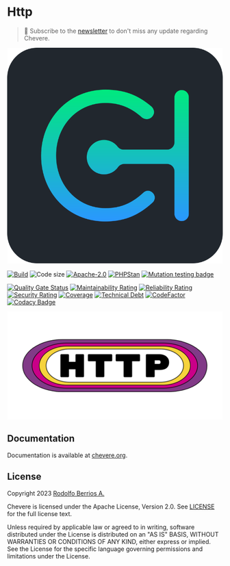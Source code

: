 # Http

> 🔔 Subscribe to the [newsletter](https://chv.to/chevere-newsletter) to don't miss any update regarding Chevere.

![Chevere](chevere.svg)

[![Build](https://img.shields.io/github/actions/workflow/status/chevere/http/test.yml?branch=0.1&style=flat-square)](https://github.com/chevere/http/actions)
![Code size](https://img.shields.io/github/languages/code-size/chevere/http?style=flat-square)
[![Apache-2.0](https://img.shields.io/github/license/chevere/http?style=flat-square)](LICENSE)
[![PHPStan](https://img.shields.io/badge/PHPStan-level%209-blueviolet?style=flat-square)](https://phpstan.org/)
[![Mutation testing badge](https://img.shields.io/endpoint?style=flat-square&url=https%3A%2F%2Fbadge-api.stryker-mutator.io%2Fgithub.com%2Fchevere%2Fhttp%2F0.1)](https://dashboard.stryker-mutator.io/reports/github.com/chevere/http/0.1)

[![Quality Gate Status](https://sonarcloud.io/api/project_badges/measure?project=chevere_http&metric=alert_status)](https://sonarcloud.io/dashboard?id=chevere_http)
[![Maintainability Rating](https://sonarcloud.io/api/project_badges/measure?project=chevere_http&metric=sqale_rating)](https://sonarcloud.io/dashboard?id=chevere_http)
[![Reliability Rating](https://sonarcloud.io/api/project_badges/measure?project=chevere_http&metric=reliability_rating)](https://sonarcloud.io/dashboard?id=chevere_http)
[![Security Rating](https://sonarcloud.io/api/project_badges/measure?project=chevere_http&metric=security_rating)](https://sonarcloud.io/dashboard?id=chevere_http)
[![Coverage](https://sonarcloud.io/api/project_badges/measure?project=chevere_http&metric=coverage)](https://sonarcloud.io/dashboard?id=chevere_http)
[![Technical Debt](https://sonarcloud.io/api/project_badges/measure?project=chevere_http&metric=sqale_index)](https://sonarcloud.io/dashboard?id=chevere_http)
[![CodeFactor](https://www.codefactor.io/repository/github/chevere/http/badge)](https://www.codefactor.io/repository/github/chevere/http)
[![Codacy Badge](https://app.codacy.com/project/badge/Grade/b956754f8ff04aaa9ca24a6e4cc21661)](https://www.codacy.com/gh/chevere/http/dashboard)

![Http](.github/banner/http-logo.svg)

## Documentation

Documentation is available at [chevere.org](https://chevere.org/packages/http).

## License

Copyright 2023 [Rodolfo Berrios A.](https://rodolfoberrios.com/)

Chevere is licensed under the Apache License, Version 2.0. See [LICENSE](LICENSE) for the full license text.

Unless required by applicable law or agreed to in writing, software distributed under the License is distributed on an "AS IS" BASIS, WITHOUT WARRANTIES OR CONDITIONS OF ANY KIND, either express or implied. See the License for the specific language governing permissions and limitations under the License.
